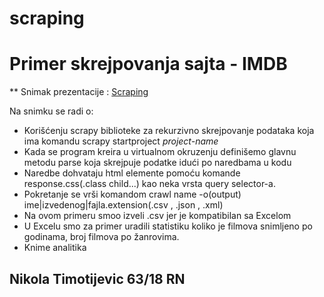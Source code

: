 # scraping
# Primer skrejpovanja sajta - IMDB

** Snimak prezentacije : [Scraping](https://mega.nz/file/WbYF2Tba#TNvbfojsUKlgMpzwZNqiBc3MIFb4QQYXGPUXjEUe4YA)

Na snimku se radi o:
+ Korišćenju scrapy biblioteke za rekurzivno skrejpovanje podataka koja ima komandu scrapy startproject _project-name_ 
+ Kada se program kreira u virtualnom okruzenju definišemo glavnu metodu parse koja skrejpuje podatke idući po naredbama u kodu
+ Naredbe dohvataju html elemente pomoću komande response.css(.class child...) kao neka vrsta query selector-a.
+ Pokretanje se vrši komandom crawl name -o(output) ime|izvedenog|fajla.extension(.csv , .json , .xml)
+ Na ovom primeru smoo izveli .csv jer je kompatibilan sa Excelom 
+ U Excelu smo za primer uradili statistiku koliko je filmova snimljeno po godinama, broj filmova po žanrovima.
+ Knime analitika


## Nikola Timotijevic 63/18 RN
